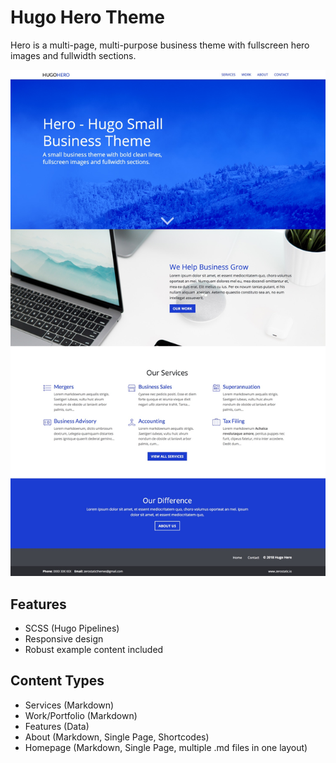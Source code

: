 # Hugo Hero Theme

Hero is a multi-page, multi-purpose business theme with fullscreen hero images and fullwidth sections.

![Hugo Hero Theme screenshot](https://github.com/JugglerX/hugo-hero-theme/blob/master/images/screenshot-full.jpg)

## Features

- SCSS (Hugo Pipelines)
- Responsive design
- Robust example content included

## Content Types

- Services (Markdown)
- Work/Portfolio (Markdown)
- Features (Data)
- About (Markdown, Single Page, Shortcodes)
- Homepage (Markdown, Single Page, multiple .md files in one layout)